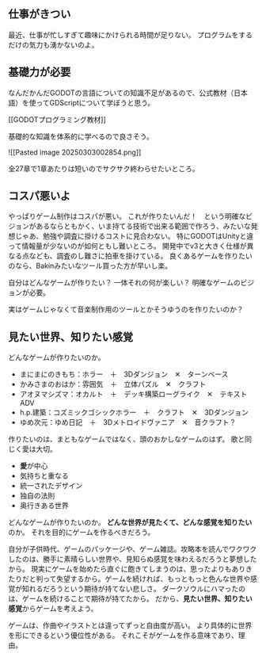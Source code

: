 ## 仕事がきつい

最近、仕事が忙しすぎて趣味にかけられる時間が足りない。
プログラムをするだけの気力も湧かないのよ。

## 基礎力が必要

なんだかんだGODOTの言語についての知識不足があるので、公式教材（日本語）を使ってGDScriptについて学ぼうと思う。

[[GODOTプログラミング教材]]

基礎的な知識を体系的に学べるので良さそう。

![[Pasted image 20250303002854.png]]

全27章で1章あたりは短いのでサクサク終わらせたいところ。

## コスパ悪いよ

やっぱりゲーム制作はコスパが悪い。
これが作りたいんだ！　という明確なビジョンがあるならともかく、いま持てる技術で出来る範囲で作ろう、みたいな発想じゃあ、勉強や調査に掛けるコストに見合わない。
特にGODOTはUnityと違って情報量が少ないのが如何ともし難いところ。
開発中でv3と大きく仕様が異なる点なども、調査のし難さに拍車を掛けている。
良くあるゲームを作りたいのなら、Bakinみたいなツール買った方が早いし楽。

自分はどんなゲームが作りたい？
一体それの何が楽しい？
明確なゲームのビジョンが必要。

実はゲームじゃなくて音楽制作用のツールとかそうゆうのを作りたいのか？

## 見たい世界、知りたい感覚

どんなゲームが作りたいのか。

- まにまにのきもち：ホラー　＋　3Dダンジョン　✕　ターンベース
- かみさまのおはか：雰囲気　＋　立体パズル　✕　クラフト
- アオヌマシズマ：オカルト　＋　デッキ構築ローグライク　✕　テキストADV
- h.p.建築：コズミックゴシックホラー　＋　クラフト　✕　3Dダンジョン
- ゆめ次元：ゆめ日記　＋　3Dメトロイドヴァニア　✕　音クラフト？

作りたいのは、まともなゲームではなく、頭のおかしなゲームのはず。
歌と同じく愛は大切。

- **愛**が中心
- 気持ちと重なる
- 統一されたデザイン
- 独自の法則
- 奥行きある世界

どんなゲームが作りたいのか。
**どんな世界が見たくて、どんな感覚を知りたい**のか。
それを目的にゲームを作るべきだろう。

自分が子供時代、ゲームのパッケージや、ゲーム雑誌。攻略本を読んでワクワクしたのは、勝手に素晴らしい世界や、見知らぬ感覚を味わえるだろうと夢想したから。
現実にゲームを始めたら直ぐに飽きてしまうのは、思ったよりもありきたりだと判って失望するから。ゲームを続ければ、もっともっと色んな世界や感覚が知れるだろうという期待が持てない悲しさ。
ダークソウルにハマったのは、ゲームを続けることで期待が持てたから。
だから、**見たい世界、知りたい感覚**からゲームを考えよう。

ゲームは、作曲やイラストとは違ってずっと自由度が高い。
より具体的に世界を形にできるという優位性がある。
それこそがゲームを作る意味であり、理由。
